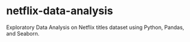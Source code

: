 # netflix-data-analysis
Exploratory Data Analysis on Netflix titles dataset using Python, Pandas, and Seaborn.

